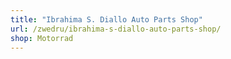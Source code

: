 ```yaml
---
title: "Ibrahima S. Diallo Auto Parts Shop"
url: /zwedru/ibrahima-s-diallo-auto-parts-shop/
shop: Motorrad
---
```

